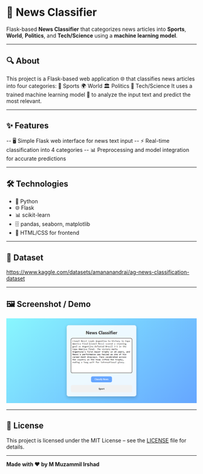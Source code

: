 # 📰 News Classifier

Flask-based **News Classifier** that categorizes news articles into **Sports**, **World**, **Politics**, and **Tech/Science** using a **machine learning model**.

---


## 🔍 About

This project is a Flask-based web application 🌐 that classifies news articles into four categories:
🏅 Sports
🌍 World
🏛️ Politics
🔬 Tech/Science
It uses a trained machine learning model 🤖 to analyze the input text and predict the most relevant.

---

## ✨ Features

-- 🖥️ Simple Flask web interface for news text input
-- ⚡ Real-time classification into 4 categories
-- 📊 Preprocessing and model integration for accurate predictions

---

## 🛠️ Technologies

- 🐍 Python  
- 🌐 Flask  
- 📊 scikit-learn  
- 🗄️ pandas, seaborn, matplotlib 
- 🎨 HTML/CSS for frontend  

---

## 💾 Dataset

https://www.kaggle.com/datasets/amananandrai/ag-news-classification-dataset

---

## 🖼️ Screenshot / Demo

![Screenshot](images/ss.png)  

---

## 📄 License

This project is licensed under the MIT License – see the [LICENSE](LICENSE) file for details.

---

**Made with ❤️ by M Muzammil Irshad**

